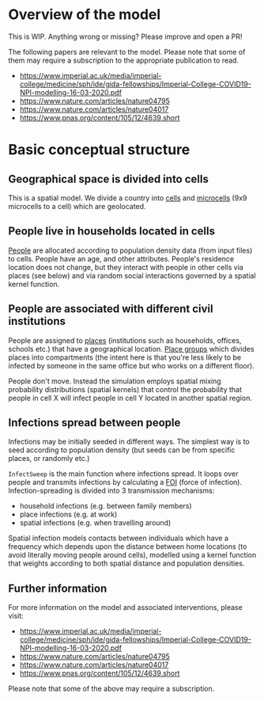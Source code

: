 # Overview of the model

This is WIP. Anything wrong or missing? Please improve and open a PR!

The following papers are relevant to the model.  Please note that some of them
may require a subscription to the appropriate publication to read.

 - https://www.imperial.ac.uk/media/imperial-college/medicine/sph/ide/gida-fellowships/Imperial-College-COVID19-NPI-modelling-16-03-2020.pdf
 - https://www.nature.com/articles/nature04795
 - https://www.nature.com/articles/nature04017
 - https://www.pnas.org/content/105/12/4639.short


# Basic conceptual structure

## Geographical space is divided into cells

This is a spatial model. We divide a country into [cells](./model-glossary.md#Cells) and [microcells](./model-glossary.md#Microcells) (9x9 microcells to a cell) which are geolocated.

## People live in households located in cells

[People](./model-glossary.md#people) are allocated according to population density data (from input files) to cells. People have an age, and other attributes. People's residence location does not change, but they interact with people in other cells via places (see below) and via random social interactions governed by a spatial kernel function.

## People are associated with different civil institutions

People are assigned to [places](./model-glossary.md#Places) (institutions such as households, offices, schools etc.) that have a geographical location. [Place groups](./model-glossary.md#Places) which divides places into compartments (the intent here is that you're less likely to be infected by someone in the same office but who works on a different floor).

People don't move. Instead the simulation employs spatial mixing probability distributions (spatial kernels) that control the probability that people in cell X will infect people in cell Y located in another spatial region.

## Infections spread between people

Infections may be initially seeded in different ways. The simplest way is to seed according to population density (but seeds can be from specific places, or randomly etc.)

`InfectSweep` is the main function where infections spread. It loops over people and transmits infections by calculating a [FOI](./model-glossary.md#FOI) (force of infection). Infection-spreading is divided into 3 transmission mechanisms:
- household infections (e.g. between family members)
- place infections (e.g. at work)
- spatial infections (e.g. when travelling around)

Spatial infection models contacts between individuals which have a frequency which depends upon the distance between home locations (to avoid literally moving people around cells), modelled using a kernel function that weights according to both spatial distance and population densities.

## Further information

For more information on the model and associated interventions, please visit: 

 - https://www.imperial.ac.uk/media/imperial-college/medicine/sph/ide/gida-fellowships/Imperial-College-COVID19-NPI-modelling-16-03-2020.pdf
 - https://www.nature.com/articles/nature04795
 - https://www.nature.com/articles/nature04017
 - https://www.pnas.org/content/105/12/4639.short

Please note that some of the above may require a subscription.
